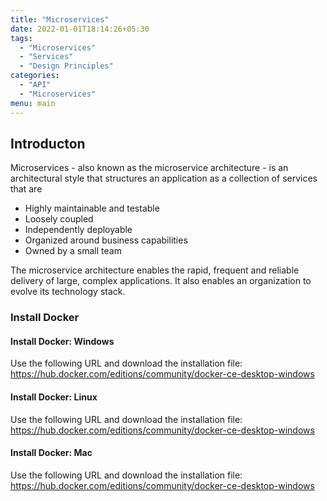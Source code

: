 ```yaml
---
title: "Microservices"
date: 2022-01-01T18:14:26+05:30
tags:
  - "Microservices"
  - "Services"
  - "Design Principles"
categories:
  - "API"
  - "Microservices"  
menu: main
---
```



## Introducton
Microservices - also known as the microservice architecture - is an architectural style that structures an application as a collection of services that are

* Highly maintainable and testable
* Loosely coupled
* Independently deployable
* Organized around business capabilities
* Owned by a small team

The microservice architecture enables the rapid, frequent and reliable delivery of large, complex applications. It also enables an organization to evolve its technology stack.

### Install Docker
#### Install Docker: Windows
Use the following URL and download the installation file:
https://hub.docker.com/editions/community/docker-ce-desktop-windows

#### Install Docker: Linux
Use the following URL and download the installation file:
https://hub.docker.com/editions/community/docker-ce-desktop-windows

#### Install Docker: Mac
Use the following URL and download the installation file:
https://hub.docker.com/editions/community/docker-ce-desktop-windows